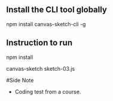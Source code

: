 ## Install the CLI tool globally
npm install canvas-sketch-cli -g

## Instruction to run
npm install 

canvas-sketch sketch-03.js

#Side Note
- Coding test from a course.
